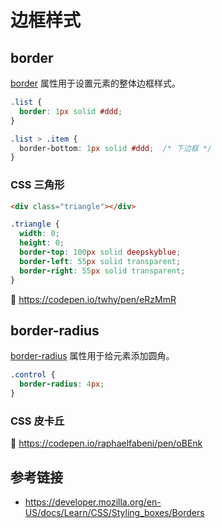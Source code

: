 # 边框样式

## border
[border](https://developer.mozilla.org/en-US/docs/Web/CSS/border) 属性用于设置元素的整体边框样式。
```css
.list {
  border: 1px solid #ddd;
}

.list > .item {
  border-bottom: 1px solid #ddd;  /* 下边框 */
}
```

### CSS 三角形
```html
<div class="triangle"></div>
```
```css
.triangle {
  width: 0;
  height: 0;
  border-top: 100px solid deepskyblue;
  border-left: 55px solid transparent;
  border-right: 55px solid transparent;
}
```
🚀 https://codepen.io/twhy/pen/eRzMmR

## border-radius
[border-radius](https://developer.mozilla.org/en-US/docs/Web/CSS/border-radius) 属性用于给元素添加圆角。
```css
.control {
  border-radius: 4px;
}
```
### CSS 皮卡丘
🚀 https://codepen.io/raphaelfabeni/pen/oBEnk

## 参考链接
* https://developer.mozilla.org/en-US/docs/Learn/CSS/Styling_boxes/Borders
